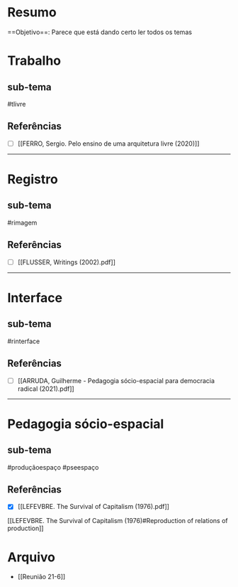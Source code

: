 # Resumo
==Objetivo==: Parece que está dando certo ler todos os temas

# Trabalho 
## sub-tema
#tlivre 
## Referências
- [ ] [[FERRO, Sergio. Pelo ensino de uma arquitetura livre (2020)]]

---
# Registro 
## sub-tema 
#rimagem 
## Referências
- [ ] [[FLUSSER, Writings (2002).pdf]]

---
# Interface 
## sub-tema 
#rinterface 
## Referências
- [ ] [[ARRUDA, Guilherme - Pedagogia sócio-espacial para democracia radical (2021).pdf]]
---
# Pedagogia sócio-espacial 
## sub-tema 
#produçãoespaço #pseespaço 
## Referências
- [x] [[LEFEVBRE. The Survival of Capitalism (1976).pdf]]


[[LEFEVBRE. The Survival of Capitalism (1976)#Reproduction of relations of production]]

# Arquivo
- [[Reunião 21-6]]

